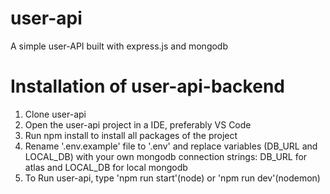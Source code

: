 # user-api
A simple user-API built with express.js and mongodb

# Installation of user-api-backend
1. Clone user-api
2. Open the user-api project in a IDE, preferably VS Code
3. Run npm install to install all packages of the project
4. Rename '.env.example' file to '.env' and replace variables (DB_URL and LOCAL_DB) with your own mongodb connection strings: DB_URL for atlas and LOCAL_DB for local mongodb
5. To Run user-api, type 'npm run start'(node) or 'npm run dev'(nodemon)
